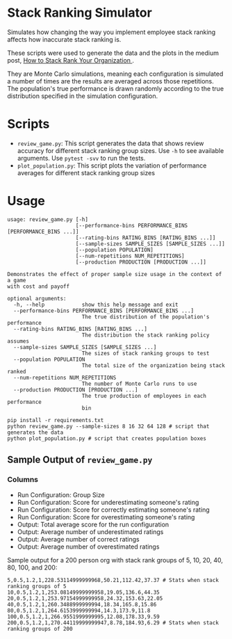 # Stack Ranking Simulator
Simulates how changing the way you implement employee stack ranking affects how inaccurate stack ranking is.

These scripts were used to generate the data and the plots in the medium post, [How to Stack Rank Your Organization
](https://medium.com/@imprisonevery1/how-to-stack-rank-your-organization-a5cb6d5c9149).

They are Monte Carlo simulations, meaning each configuration is simulated a number of times are the results are averaged across those repetitions. The population's true performance is drawn randomly according to the true distribution specified in the simulation configuration.

# Scripts

* `review_game.py`: This script generates the data that shows review accuracy for different stack ranking group sizes. Use `-h` to see available arguments. Use `pytest -svv` to run the tests.
* `plot_population.py`: This script plots the variation of performance averages for different stack ranking group sizes

# Usage

```
usage: review_game.py [-h]
                      [--performance-bins PERFORMANCE_BINS [PERFORMANCE_BINS ...]]
                      [--rating-bins RATING_BINS [RATING_BINS ...]]
                      [--sample-sizes SAMPLE_SIZES [SAMPLE_SIZES ...]]
                      [--population POPULATION]
                      [--num-repetitions NUM_REPETITIONS]
                      [--production PRODUCTION [PRODUCTION ...]]

Demonstrates the effect of proper sample size usage in the context of a game
with cost and payoff

optional arguments:
  -h, --help            show this help message and exit
  --performance-bins PERFORMANCE_BINS [PERFORMANCE_BINS ...]
                        The true distribution of the population's performance
  --rating-bins RATING_BINS [RATING_BINS ...]
                        The distribution the stack ranking policy assumes
  --sample-sizes SAMPLE_SIZES [SAMPLE_SIZES ...]
                        The sizes of stack ranking groups to test
  --population POPULATION
                        The total size of the organization being stack ranked
  --num-repetitions NUM_REPETITIONS
                        The number of Monte Carlo runs to use
  --production PRODUCTION [PRODUCTION ...]
                        The true production of employees in each performance
                        bin
```

```
pip install -r requirements.txt
python review_game.py --sample-sizes 8 16 32 64 128 # script that generates the data
python plot_population.py # script that creates population boxes
```

## Sample Output of `review_game.py`

### Columns

* Run Configuration: Group Size
* Run Configuration: Score for underestimating someone's rating
* Run Configuration: Score for correctly estimating someone's rating
* Run Configuration: Score for overestimating someone's rating
* Output: Total average score for the run configuration
* Output: Average number of underestimated ratings
* Output: Average number of correct ratings
* Output: Average number of overestimated ratings

Sample output for a 200 person org with stack rank groups of 5, 10, 20, 40, 80, 100, and 200:

```
5,0.5,1.2,1,228.53114999999968,50.21,112.42,37.37 # Stats when stack ranking groups of 5
10,0.5,1.2,1,253.08149999999958,19.05,136.6,44.35
20,0.5,1.2,1,253.97154999999958,24.32,153.63,22.05
40,0.5,1.2,1,260.3488999999994,18.34,165.8,15.86
80,0.5,1.2,1,264.6153999999994,14.3,173.9,11.8
100,0.5,1.2,1,266.9551999999995,12.08,178.33,9.59
200,0.5,1.2,1,270.44119999999947,8.78,184.93,6.29 # Stats when stack ranking groups of 200
```    
    
    
